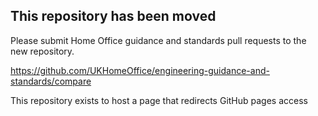 ## This repository has been moved

Please submit Home Office guidance and standards pull requests to the new repository.

https://github.com/UKHomeOffice/engineering-guidance-and-standards/compare

This repository exists to host a page that redirects GitHub pages access 
